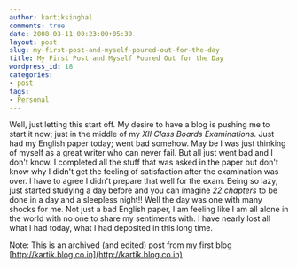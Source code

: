 ```yaml
---
author: kartiksinghal
comments: true
date: 2008-03-11 00:23:00+05:30
layout: post
slug: my-first-post-and-myself-poured-out-for-the-day
title: My First Post and Myself Poured Out for the Day
wordpress_id: 18
categories:
- post
tags:
- Personal
---
```


   

Well, just letting this start off. My desire to have a blog is pushing me to start it now; just in the middle of my _XII Class Boards Examinations_. Just had my English paper today; went bad somehow. May be I was just thinking of myself as a great writer who can never fail. But all just went bad and I don't know. I completed all the stuff that was asked in the paper but don't know why I didn't get the feeling of satisfaction after the examination was over. I have to agree I didn't prepare that well for the exam. Being so lazy, just started studying a day before and you can imagine _22 chapters_ to be done in a day and a sleepless night!! Well the day was one with many shocks for me. Not just a bad English paper, I am feeling like I am all alone in the world with no one to share my sentiments with. I have nearly lost all what I had today, what I had deposited in this long time.




Note: This is an archived (and edited) post from my first blog [http://kartik.blog.co.in](http://kartik.blog.co.in)


  
